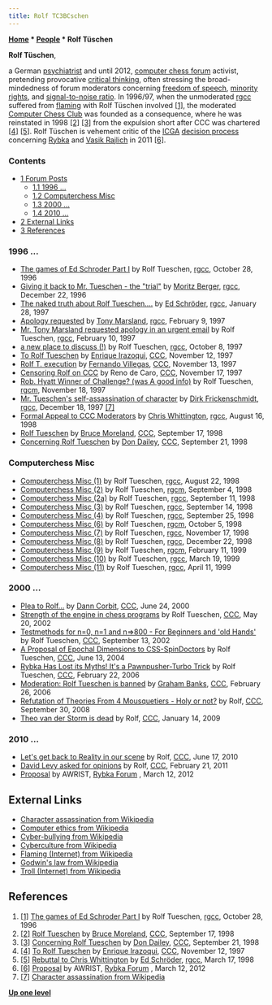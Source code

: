 ```yaml
---
title: Rolf TC3BCschen
---
```

**[Home](Home "Home") \* [People](People "People") \* Rolf Tüschen**


**Rolf Tüschen**,  

a German [psychiatrist](https://en.wikipedia.org/wiki/Psychiatrist) and until 2012, [computer chess forum](Computer_Chess_Forums "Computer Chess Forums") activist, pretending provocative [critical thinking](https://en.wikipedia.org/wiki/Critical_thinking), often stressing the broad-mindedness of forum moderators concerning [freedom of speech](https://en.wikipedia.org/wiki/Freedom_of_speech), [minority rights](https://en.wikipedia.org/wiki/Minority_rights), and [signal-to-noise ratio](https://en.wikipedia.org/wiki/Signal-to-noise_ratio). In 1996/97, when the unmoderated [rgcc](Computer_Chess_Forums "Computer Chess Forums") suffered from [flaming](https://en.wikipedia.org/wiki/Flaming_%28Internet%29) with Rolf Tüschen involved <a id="cite-note-1" href="#cite-ref-1">[1]</a>, the moderated [Computer Chess Club](CCC "CCC") was founded as a consequence, where he was reinstated in 1998 <a id="cite-note-2" href="#cite-ref-2">[2]</a> <a id="cite-note-3" href="#cite-ref-3">[3]</a> from the expulsion short after CCC was chartered <a id="cite-note-4" href="#cite-ref-4">[4]</a> <a id="cite-note-5" href="#cite-ref-5">[5]</a>. 
Rolf Tüschen is vehement critic of the [ICGA](ICGA "ICGA") [decision process](Rybka_Controversy#RybkaDecision "Rybka Controversy") concerning [Rybka](Rybka "Rybka") and [Vasik Rajlich](Vasik_Rajlich "Vasik Rajlich") in 2011 <a id="cite-note-6" href="#cite-ref-6">[6]</a>.



### Contents


* [1 Forum Posts](#forum-posts)
	+ [1.1 1996 ...](#1996-...)
	+ [1.2 Computerchess Misc](#computerchess-misc)
	+ [1.3 2000 ...](#2000-...)
	+ [1.4 2010 ...](#2010-...)
* [2 External Links](#external-links)
* [3 References](#references)






### 1996 ...


* [The games of Ed Schroder Part I](https://groups.google.com/d/msg/rec.games.chess.computer/QJX5754xG4M/GscjUnkK9sEJ) by Rolf Tueschen, [rgcc](Computer_Chess_Forums "Computer Chess Forums"), October 28, 1996
* [Giving it back to Mr. Tueschen - the "trial"](https://groups.google.com/d/msg/rec.games.chess.computer/sfw_rBYhZnk/OregVxBIzOQJ) by [Moritz Berger](Moritz_Berger "Moritz Berger"), [rgcc](Computer_Chess_Forums "Computer Chess Forums"), December 22, 1996
* [The naked truth about Rolf Tueschen....](https://groups.google.com/d/msg/rec.games.chess.computer/g4jlFn5mzGI/9gMCL5O3h28J) by [Ed Schröder](Ed_Schroder "Ed Schroder"), [rgcc](Computer_Chess_Forums "Computer Chess Forums"), January 28, 1997
* [Apology requested](https://groups.google.com/d/msg/rec.games.chess.computer/loyV4a6jakA/LU2vZ0GuE08J) by [Tony Marsland](Tony_Marsland "Tony Marsland"), [rgcc](Computer_Chess_Forums "Computer Chess Forums"), February 9, 1997
* [Mr. Tony Marsland requested apology in an urgent email](https://groups.google.com/d/msg/rec.games.chess.computer/p5jrT47b6K0/FW2GPHwgjLcJ) by Rolf Tueschen, [rgcc](Computer_Chess_Forums "Computer Chess Forums"), February 10, 1997
* [a new place to discuss (!)](https://groups.google.com/d/msg/rec.games.chess.computer/pcnqq8oepB4/uwLi4UE6K_gJ) by Rolf Tueschen, [rgcc](Computer_Chess_Forums "Computer Chess Forums"), October 8, 1997
* [To Rolf Tueschen](https://www.stmintz.com/ccc/index.php?id=11980) by [Enrique Irazoqui](Enrique_Irazoqui "Enrique Irazoqui"), [CCC](CCC "CCC"), November 12, 1997
* [Rolf T. execution](https://www.stmintz.com/ccc/index.php?id=12008) by [Fernando Villegas](Fernando_Villegas "Fernando Villegas"), [CCC](CCC "CCC"), November 13, 1997
* [Censoring Rolf on CCC](https://www.stmintz.com/ccc/index.php?id=12147) by Reno de Caro, [CCC](CCC "CCC"), November 17, 1997
* [Rob. Hyatt Winner of Challenge? (was A good info)](https://groups.google.com/d/msg/rec.games.chess.misc/XPhLa7Kp5nM/0_lzEulmqIQJ) by Rolf Tueschen, [rgcm](Computer_Chess_Forums "Computer Chess Forums"), November 18, 1997
* [Mr. Tueschen's self-assassination of character](https://groups.google.com/d/msg/rec.games.chess.computer/MgaiUJ74EFM/kntwyoLkUv4J) by [Dirk Frickenschmidt](Dirk_Frickenschmidt "Dirk Frickenschmidt"), [rgcc](Computer_Chess_Forums "Computer Chess Forums"), December 18, 1997 <a id="cite-note-7" href="#cite-ref-7">[7]</a>
* [Formal Appeal to CCC Moderators](https://groups.google.com/d/msg/rec.games.chess.computer/eakLuVSEhv4/jxsf5KrllDwJ) by [Chris Whittington](Chris_Whittington "Chris Whittington"), [rgcc](Computer_Chess_Forums "Computer Chess Forums"), August 16, 1998
* [Rolf Tueschen](https://www.stmintz.com/ccc/index.php?id=26877) by [Bruce Moreland](Bruce_Moreland "Bruce Moreland"), [CCC](CCC "CCC"), September 17, 1998
* [Concerning Rolf Tueschen](https://www.stmintz.com/ccc/index.php?id=27456) by [Don Dailey](Don_Dailey "Don Dailey"), [CCC](CCC "CCC"), September 21, 1998


### Computerchess Misc


* [Computerchess Misc (1)](https://groups.google.com/d/msg/rec.games.chess.analysis/kM9JP8qIEZ8/HmatLnBwauwJ) by Rolf Tueschen, [rgcc](Computer_Chess_Forums "Computer Chess Forums"), August 22, 1998
* [Computerchess Misc (2)](https://groups.google.com/d/msg/rec.games.chess.misc/sa1DShX5wZM/TEALb9C9kUkJ) by Rolf Tueschen, [rgcm](Computer_Chess_Forums "Computer Chess Forums"), September 4, 1998
* [Computerchess Misc (2a)](https://groups.google.com/d/msg/rec.games.chess.computer/GQgOAhMFAEU/QiLetNkT3WgJ) by Rolf Tueschen, [rgcc](Computer_Chess_Forums "Computer Chess Forums"), September 11, 1998
* [Computerchess Misc (3)](https://groups.google.com/d/msg/rec.games.chess.analysis/fyTh4GEol4I/_tRIjU9nQ2UJ) by Rolf Tueschen, [rgcc](Computer_Chess_Forums "Computer Chess Forums"), September 14, 1998
* [Computerchess Misc (4)](https://groups.google.com/d/msg/rec.games.chess.computer/MsRbeXpoeAo/0oP5-58kO6MJ) by Rolf Tueschen, [rgcc](Computer_Chess_Forums "Computer Chess Forums"), September 25, 1998
* [Computerchess Misc (6)](https://groups.google.com/d/msg/rec.games.chess.misc/CSkiHbVvuAg/jL3VZyhti78J) by Rolf Tueschen, [rgcm](Computer_Chess_Forums "Computer Chess Forums"), October 5, 1998
* [Computerchess Misc (7)](https://groups.google.com/d/msg/rec.games.chess.analysis/337qeURr0So/gbqEcz7cReMJ) by Rolf Tueschen, [rgcc](Computer_Chess_Forums "Computer Chess Forums"), November 17, 1998
* [Computerchess Misc (8)](https://groups.google.com/d/msg/rec.games.chess.computer/RXxnQ90arJA/r-b5v7kw4BcJ) by Rolf Tueschen, [rgcc](Computer_Chess_Forums "Computer Chess Forums"), December 22, 1998
* [Computerchess Misc (9)](https://groups.google.com/d/msg/rec.games.chess.misc/31ALcziXPvU/u6h20mCNVFEJ) by Rolf Tueschen, [rgcm](Computer_Chess_Forums "Computer Chess Forums"), February 11, 1999
* [Computerchess Misc (10)](https://groups.google.com/d/msg/rec.games.chess.computer/o9v_cOPdJ-A/Hif2WnTyy7cJ) by Rolf Tueschen, [rgcc](Computer_Chess_Forums "Computer Chess Forums"), March 19, 1999
* [Computerchess Misc (11)](https://groups.google.com/d/msg/rec.games.chess.computer/3dLa3maukus/00Xs2QRN89YJ) by Rolf Tueschen, [rgcc](Computer_Chess_Forums "Computer Chess Forums"), April 11, 1999


### 2000 ...


* [Plea to Rolf...](https://www.stmintz.com/ccc/index.php?id=116422) by [Dann Corbit](Dann_Corbit "Dann Corbit"), [CCC](CCC "CCC"), June 24, 2000
* [Strength of the engine in chess programs](https://www.stmintz.com/ccc/index.php?id=230488) by Rolf Tueschen, [CCC](CCC "CCC"), May 20, 2002
* [Testmethods for n=0, n=1 and n=>800 - For Beginners and 'old Hands'](https://www.stmintz.com/ccc/index.php?id=251890) by Rolf Tueschen, [CCC](CCC "CCC"), September 13, 2002
* [A Proposal of Epochal Dimensions to CSS-SpinDoctors](https://www.stmintz.com/ccc/index.php?id=370163) by Rolf Tueschen, [CCC](CCC "CCC"), June 13, 2004
* [Rybka Has Lost its Myths! It's a Pawnpusher-Turbo Trick](https://www.stmintz.com/ccc/index.php?id=488538) by Rolf Tueschen, [CCC](CCC "CCC"), February 22, 2006
* [Moderation: Rolf Tueschen is banned](https://www.stmintz.com/ccc/index.php?id=489640) by [Graham Banks](Graham_Banks "Graham Banks"), [CCC](CCC "CCC"), February 26, 2006
* [Refutation of Theories From 4 Mousquetiers - Holy or not?](http://www.talkchess.com/forum/viewtopic.php?t=24091) by Rolf, [CCC](CCC "CCC"), September 30, 2008
* [Theo van der Storm is dead](http://www.talkchess.com/forum/viewtopic.php?t=26004) by Rolf, [CCC](CCC "CCC"), January 14, 2009


### 2010 ...


* [Let's get back to Reality in our scene](http://www.talkchess.com/forum/viewtopic.php?t=34988) by Rolf, [CCC](CCC "CCC"), June 17, 2010
* [David Levy asked for opinions](http://www.talkchess.com/forum/viewtopic.php?t=38153) by Rolf, [CCC](CCC "CCC"), February 21, 2011
* [Proposal](http://rybkaforum.net/cgi-bin/rybkaforum/topic_show.pl?tid=24519) by AWRIST, [Rybka Forum](Computer_Chess_Forums "Computer Chess Forums") , March 12, 2012


## External Links


* [Character assassination from Wikipedia](https://en.wikipedia.org/wiki/Character_assassination)
* [Computer ethics from Wikipedia](https://en.wikipedia.org/wiki/Computer_ethics)
* [Cyber-bullying from Wikipedia](https://en.wikipedia.org/wiki/Cyber-bullying)
* [Cyberculture from Wikipedia](https://en.wikipedia.org/wiki/Cyberculture)
* [Flaming (Internet) from Wikipedia](https://en.wikipedia.org/wiki/Flaming_%28Internet%29)
* [Godwin's law from Wikipedia](https://en.wikipedia.org/wiki/Godwin%27s_law)
* [Troll (Internet) from Wikipedia](https://en.wikipedia.org/wiki/Troll_%28Internet%29)


## References


1. <a id="cite-ref-1" href="#cite-note-1">[1]</a> [The games of Ed Schroder Part I](http://groups.google.com/group/rec.games.chess.computer/browse_frm/thread/4095f9ef9e311b83) by Rolf Tueschen, [rgcc](Computer_Chess_Forums "Computer Chess Forums"), October 28, 1996
2. <a id="cite-ref-2" href="#cite-note-2">[2]</a> [Rolf Tueschen](https://www.stmintz.com/ccc/index.php?id=26877) by [Bruce Moreland](Bruce_Moreland "Bruce Moreland"), [CCC](CCC "CCC"), September 17, 1998
3. <a id="cite-ref-3" href="#cite-note-3">[3]</a> [Concerning Rolf Tueschen](https://www.stmintz.com/ccc/index.php?id=27456) by [Don Dailey](Don_Dailey "Don Dailey"), [CCC](CCC "CCC"), September 21, 1998
4. <a id="cite-ref-4" href="#cite-note-4">[4]</a> [To Rolf Tueschen](https://www.stmintz.com/ccc/index.php?id=11980) by [Enrique Irazoqui](Enrique_Irazoqui "Enrique Irazoqui"), [CCC](CCC "CCC"), November 12, 1997
5. <a id="cite-ref-5" href="#cite-note-5">[5]</a> [Rebuttal to Chris Whittington](https://groups.google.com/d/msg/rec.games.chess.computer/QaEKkDyJpoM/ATfN5KFMS_oJ) by [Ed Schröder](Ed_Schroder "Ed Schroder"), [rgcc](Computer_Chess_Forums "Computer Chess Forums"), March 17, 1998
6. <a id="cite-ref-6" href="#cite-note-6">[6]</a> [Proposal](http://rybkaforum.net/cgi-bin/rybkaforum/topic_show.pl?tid=24519) by AWRIST, [Rybka Forum](Computer_Chess_Forums "Computer Chess Forums") , March 12, 2012
7. <a id="cite-ref-7" href="#cite-note-7">[7]</a> [Character assassination from Wikipedia](https://en.wikipedia.org/wiki/Character_assassination)

**[Up one level](People "People")**







 
